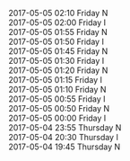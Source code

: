 2017-05-05 02:10 Friday  N  
2017-05-05 02:00 Friday  I  
2017-05-05 01:55 Friday  N  
2017-05-05 01:50 Friday  I  
2017-05-05 01:45 Friday  N  
2017-05-05 01:30 Friday  I  
2017-05-05 01:20 Friday  N  
2017-05-05 01:15 Friday  I  
2017-05-05 01:10 Friday  N  
2017-05-05 00:55 Friday  I  
2017-05-05 00:50 Friday  N  
2017-05-05 00:00 Friday  I  
2017-05-04 23:55 Thursday  N  
2017-05-04 20:30 Thursday  I  
2017-05-04 19:45 Thursday  N  
